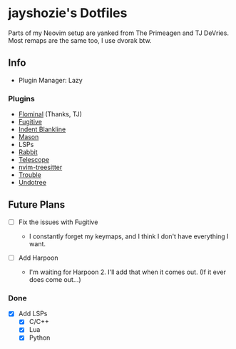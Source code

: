 # jayshozie's Dotfiles

Parts of my Neovim setup are yanked from The Primeagen and TJ DeVries.
Most remaps are the same too, I use dvorak btw.


## Info

- Plugin Manager: Lazy


### Plugins

- [Flominal](https://github.com/jayshozie/Flominal.nvim) (Thanks, TJ)
- [Fugitive](https://github.com/tpope/fugitive)
- [Indent Blankline](https://github.com/lukas-reineke/indent-blankline.nvim)
- [Mason](https://github.com/mason-org/mason.nvim)
- LSPs
- [Rabbit](https://github.com/voxelprismatic/rabbit.nvim)
- [Telescope](https://github.com/nvim-telescope/telescope.nvim)
- [nvim-treesitter](https://github.com/nvim-treesitter/nvim-treesitter)
- [Trouble](https://github.com/folke/trouble.nvim)
- [Undotree](https://github.com/mbbill/undotree)


## Future Plans

- [ ] Fix the issues with Fugitive
    - I constantly forget my keymaps, and I think I don't have everything I want.

- [ ] Add Harpoon 
    - I'm waiting for Harpoon 2. I'll add that when it comes out. (If it ever does come out...)


### Done

- [x] Add LSPs
    - [x] C/C++
    - [x] Lua
    - [x] Python
